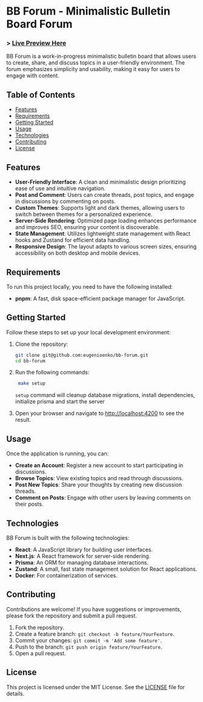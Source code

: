 # BB Forum - Minimalistic Bulletin Board Forum

### > [Live Preview Here](https://bbforum.yy-dev.top)

BB Forum is a work-in-progress minimalistic bulletin board that allows users to create, share, and discuss topics in a user-friendly environment. The forum emphasizes simplicity and usability, making it easy for users to engage with content.

## Table of Contents

- [Features](#features)
- [Requirements](#requirements)
- [Getting Started](#getting-started)
- [Usage](#usage)
- [Technologies](#technologies)
- [Contributing](#contributing)
- [License](#license)

## Features

- **User-Friendly Interface**: A clean and minimalistic design prioritizing ease of use and intuitive navigation.
- **Post and Comment**: Users can create threads, post topics, and engage in discussions by commenting on posts.
- **Custom Themes**: Supports light and dark themes, allowing users to switch between themes for a personalized experience.
- **Server-Side Rendering**: Optimized page loading enhances performance and improves SEO, ensuring your content is discoverable.
- **State Management**: Utilizes lightweight state management with React hooks and Zustand for efficient data handling.
- **Responsive Design**: The layout adapts to various screen sizes, ensuring accessibility on both desktop and mobile devices.

## Requirements

To run this project locally, you need to have the following installed:

- **pnpm**: A fast, disk space-efficient package manager for JavaScript.

## Getting Started

Follow these steps to set up your local development environment:

1. Clone the repository:

   ```bash
   git clone git@github.com:eugenioenko/bb-forum.git
   cd bb-forum
   ```

2. Run the following commands:
   ```bash
    make setup
   ````
   `setup` command will cleanup database migrations, install dependencies, initialize prisma and start the server

3. Open your browser and navigate to [http://localhost:4200](http://localhost:4200) to see the result.

## Usage

Once the application is running, you can:

- **Create an Account**: Register a new account to start participating in discussions.
- **Browse Topics**: View existing topics and read through discussions.
- **Post New Topics**: Share your thoughts by creating new discussion threads.
- **Comment on Posts**: Engage with other users by leaving comments on their posts.

## Technologies

BB Forum is built with the following technologies:

- **React**: A JavaScript library for building user interfaces.
- **Next.js**: A React framework for server-side rendering.
- **Prisma**: An ORM for managing database interactions.
- **Zustand**: A small, fast state management solution for React applications.
- **Docker**: For containerization of services.

## Contributing

Contributions are welcome! If you have suggestions or improvements, please fork the repository and submit a pull request.

1. Fork the repository.
2. Create a feature branch: `git checkout -b feature/YourFeature`.
3. Commit your changes: `git commit -m 'Add some feature'`.
4. Push to the branch: `git push origin feature/YourFeature`.
5. Open a pull request.

## License

This project is licensed under the MIT License. See the [LICENSE](LICENSE) file for details.
